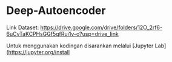 # Deep-Autoencoder

Link Dataset: https://drive.google.com/drive/folders/12O_2rf6-6uCvTaKCPHsGGf5qfRui1v-o?usp=drive_link

Untuk menggunakan kodingan disarankan melalui [Jupyter Lab](https://jupyter.org/install
